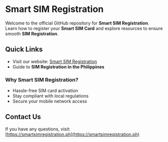 # Smart SIM Registration

Welcome to the official GitHub repository for **Smart SIM Registration**.  
Learn how to register your **Smart SIM Card** and explore resources to ensure smooth **SIM Registration**.

## Quick Links
- Visit our website: [Smart SIM Registration](https://smartsimregistration.ph)
- Guide to **SIM Registration in the Philippines**

### Why Smart SIM Registration?
- Hassle-free SIM card activation
- Stay compliant with local regulations
- Secure your mobile network access

## Contact Us
If you have any questions, visit:  
[https://smartsimregistration.ph](https://smartsimregistration.ph)
